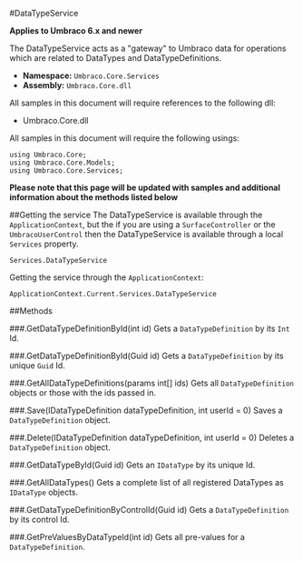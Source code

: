 #DataTypeService

**Applies to Umbraco 6.x and newer**

The DataTypeService acts as a "gateway" to Umbraco data for operations which are related to DataTypes and DataTypeDefinitions.

 * **Namespace:** `Umbraco.Core.Services` 
 * **Assembly:** `Umbraco.Core.dll`

All samples in this document will require references to the following dll:

* Umbraco.Core.dll

All samples in this document will require the following usings:
	
	using Umbraco.Core;
	using Umbraco.Core.Models;
	using Umbraco.Core.Services;

**Please note that this page will be updated with samples and additional information about the methods listed below**

##Getting the service
The DataTypeService is available through the `ApplicationContext`, but the if you are using a `SurfaceController` or the `UmbracoUserControl` then the DataTypeService is available through a local `Services` property.

	Services.DataTypeService

Getting the service through the `ApplicationContext`:

	ApplicationContext.Current.Services.DataTypeService

##Methods

###.GetDataTypeDefinitionById(int id)
Gets a `DataTypeDefinition` by its `Int` Id.

###.GetDataTypeDefinitionById(Guid id)
Gets a `DataTypeDefinition` by its unique `Guid` Id.

###.GetAllDataTypeDefinitions(params int[] ids)
Gets all `DataTypeDefinition` objects or those with the ids passed in.

###.Save(IDataTypeDefinition dataTypeDefinition, int userId = 0)
Saves a `DataTypeDefinition` object.

###.Delete(IDataTypeDefinition dataTypeDefinition, int userId = 0)
Deletes a `DataTypeDefinition` object.

###.GetDataTypeById(Guid id)
Gets an `IDataType`  by its unique Id.

###.GetAllDataTypes()
Gets a complete list of all registered DataTypes as `IDataType` objects.

###.GetDataTypeDefinitionByControlId(Guid id)
Gets a `DataTypeDefinition` by its control Id.

###.GetPreValuesByDataTypeId(int id)
Gets all pre-values for a `DataTypeDefinition`.
